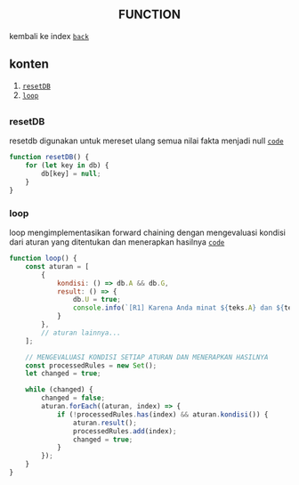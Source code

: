 <h2 align=center>FUNCTION</h2>

kembali ke index [`back`](../readme.md)
## konten
1. [`resetDB`](#resetdb)
2. [`loop`](#loop)
##

### resetDB
resetdb digunakan untuk mereset ulang semua nilai fakta menjadi null
[`code`](./function.js#L4)
```javascript
function resetDB() {
    for (let key in db) {
        db[key] = null;
    }
}
```

### loop
loop mengimplementasikan forward chaining dengan mengevaluasi kondisi dari aturan yang ditentukan dan menerapkan hasilnya
[`code`](./function.js#L10)
```javascript
function loop() {
    const aturan = [
        {
            kondisi: () => db.A && db.G,
            result: () => {
                db.U = true;
                console.info(`[R1] Karena Anda minat ${teks.A} dan ${teks.G}, ${teks.U}`);
            }
        },
        // aturan lainnya...
    ];

    // MENGEVALUASI KONDISI SETIAP ATURAN DAN MENERAPKAN HASILNYA
    const processedRules = new Set();
    let changed = true;

    while (changed) {
        changed = false;
        aturan.forEach((aturan, index) => {
            if (!processedRules.has(index) && aturan.kondisi()) {
                aturan.result();
                processedRules.add(index);
                changed = true;
            }
        });
    }
}

```